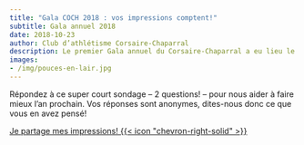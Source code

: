 ```yaml
---
title: "Gala COCH 2018 : vos impressions comptent!"
subtitle: Gala annuel 2018
date: 2018-10-23
author: Club d’athlétisme Corsaire-Chaparral
description: Le premier Gala annuel du Corsaire-Chaparral a eu lieu le samedi 20 octobre, et nous voulons vos impressions!
images:
- /img/pouces-en-lair.jpg
---
```


Répondez à ce super court sondage – 2 questions! – pour nous aider à faire mieux l’an prochain. Vos réponses sont anonymes, dites-nous donc ce que vous en avez pensé!

<a href="https://campagnes.corsaire-chaparral.org/feedback-gala-2018" class="btn btn-primary">Je partage mes impressions! {{< icon "chevron-right-solid" >}}</a>
